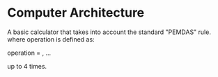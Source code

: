 # Computer Architecture

A basic calculator that takes into account the standard "PEMDAS" rule. where operation is defined as:

operation = <operand> <arithmetic operation> <operand> , ... 

up to 4 times.
